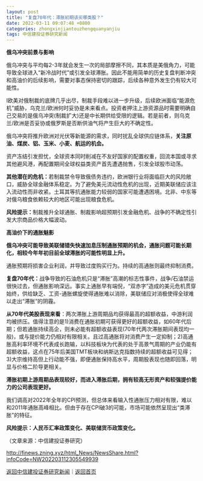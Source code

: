 ```yaml
---
layout: post
title: "复盘70年代：滞胀初期该买哪类股？"
date: 2022-03-11 09:07:48 +0800
categories: zhongxinjiantouzhengquanyanjiu
tags: 中信建投证券研究新闻
---
```

<p><strong>俄乌冲突前景与影响</strong></p><p>俄乌冲突与平均每2-3年就会发生一次的局部摩擦不同，其本质是美俄角力，可能导致全球进入“新冷战时代”或引发全球滞胀。因此不能用简单的历史复盘判断冲突和高油价的后续影响，需要对事态保持密切的跟踪，后续各种意外发生仍有较大可能性。</p><p>l欧美对俄制裁的底牌几乎出尽，制裁手段难以进一步升级，后续欧洲面临“能源危机”威胁，乌克兰/欧洲何时妥协是未来看点。投资者押注上游资源品时需要明确自己交易的是俄乌冲突(制裁扩大)还是中长期供给受限的逻辑。若是前者，则乌克兰/欧洲是否妥协或俄罗斯是否断供油气将产生巨大的不确定性。</p><p>俄乌冲突将推升欧洲对光伏等新能源的需求，同时扰乱全球供应链体系，<strong>关注原油、煤炭、铝、玉米、小麦、航运的机会。</strong></p><p>资产冻结引发担忧，全球资本同时削减在不友好国家的配置权重，回流本国或寻求其他避风港，再配置期间全球权益类资产首先遭遇抛售，引发全球股市动荡。</p><p><strong>其他潜在的危机：</strong>若制裁禁令导致俄债务违约，欧洲银行业将面临巨大的风险敞口，威胁全球金融体系稳定。为了避免美元流动性危机的出现，近期美联储应该注入流动性而非收紧。土耳其等抗通胀能力较弱的国家可能遭遇困境。北非、中东等对俄乌粮食依赖较大的地区可能出现粮食危机。</p><p><strong>风险提示：</strong>制裁推升全球通胀、制裁影响超预期引发金融危机、战争的不确定性引发大宗商品价格大幅波动。</p><p><strong>高油价下的通胀魅影</strong></p><p><strong>俄乌冲突可能导致美联储错失快速加息压制通胀预期的机会，通胀问题可能长期化，相较今年年初目前全球滞胀的可能性明显上升。</strong></p><p>通胀预期将损害企业利润，并导致过度购买行为。持续的高通胀则最终抑制消费。</p><p><strong>复盘70年代：</strong>战争导致的石油危机只是“滞胀”高潮的标志性事件，战争/石油禁运很快过去，但通胀影响深远。事实上通胀早有端倪，“双赤字”造成的美元危机贯穿始终，供给缺乏、工资-通胀螺旋使得通胀难以消除，美联储应对消极使得全球难以走出“滞胀”的阴霾。</p><p><strong>从70年代美股表现来看</strong>：两次滞胀上游周期品均获得最高的超额收益，中游利润均被挤压。值得注意的是1)消费在通胀初期可获得更好的超额收益，如60年代后期；但若通胀持续高企，则未必能有超额收益表现(70年代两次滞胀期间表现均一般)，或与提价能力仍相对有限相关。且过高通胀将对消费产生一定抑制；2)高通胀高利率环境不代表成长跑输，以科技板块为代表的处于高景气周期的产业仍能有超额收益，这点在75年后美国TMT板块和纳斯达克指数持续的超额收益可见得；3)大宗维持高但上行动能不强，即便通胀保持高水平，周期股表现也随即回落，明显与价格二阶导更相关。</p><p><strong>滞胀初期上游周期品表现较好，而进入滞胀后期，拥有较高无形资产和较强提价能力的公司表现更好。</strong></p><p>我们调高对2022年全年的CPI预测，但总体来看输入性通胀压力相对有限，难以和2011年通胀高峰相比。但由于存在CPI破3的可能，市场可能依然呈现出“类滞胀”的特征。</p><p><strong>风险提示：人民币汇率政策变化、美联储货币政策变化。</strong></p><p class="em_media">（文章来源：中信建投证券研究）</p>

<http://finews.zning.xyz/html_News/NewsShare.html?infoCode=NW202203112305549939>

[返回中信建投证券研究新闻](//finews.withounder.com/category/zhongxinjiantouzhengquanyanjiu.html)｜[返回首页](//finews.withounder.com/)